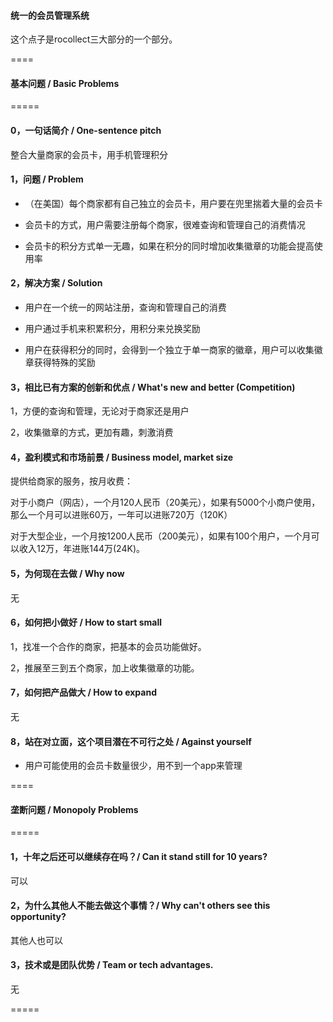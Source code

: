#### 统一的会员管理系统

这个点子是rocollect三大部分的一个部分。

====

#### 基本问题 / Basic Problems

=====

#### 0，一句话简介 / One-sentence pitch

整合大量商家的会员卡，用手机管理积分

#### 1，问题 / Problem

- （在美国）每个商家都有自己独立的会员卡，用户要在兜里揣着大量的会员卡

- 会员卡的方式，用户需要注册每个商家，很难查询和管理自己的消费情况

- 会员卡的积分方式单一无趣，如果在积分的同时增加收集徽章的功能会提高使用率

#### 2，解决方案 / Solution

- 用户在一个统一的网站注册，查询和管理自己的消费

- 用户通过手机来积累积分，用积分来兑换奖励

- 用户在获得积分的同时，会得到一个独立于单一商家的徽章，用户可以收集徽章获得特殊的奖励

#### 3，相比已有方案的创新和优点 / What's new and better (Competition)

1，方便的查询和管理，无论对于商家还是用户

2，收集徽章的方式，更加有趣，刺激消费

#### 4，盈利模式和市场前景 / Business model, market size

提供给商家的服务，按月收费：

对于小商户（网店），一个月120人民币（20美元），如果有5000个小商户使用，那么一个月可以进账60万，一年可以进账720万（120K）

对于大型企业，一个月按1200人民币（200美元），如果有100个用户，一个月可以收入12万，年进账144万(24K)。

#### 5，为何现在去做 / Why now

无

#### 6，如何把小做好 / How to start small

1，找准一个合作的商家，把基本的会员功能做好。

2，推展至三到五个商家，加上收集徽章的功能。

#### 7，如何把产品做大 / How to expand

无

#### 8，站在对立面，这个项目潜在不可行之处 / Against yourself

- 用户可能使用的会员卡数量很少，用不到一个app来管理

====

#### 垄断问题 / Monopoly Problems

=====

#### 1，十年之后还可以继续存在吗？/ Can it stand still for 10 years?

可以
#### 2，为什么其他人不能去做这个事情？/ Why can't others see this opportunity?

其他人也可以

#### 3，技术或是团队优势 / Team or tech advantages.

无

=====
